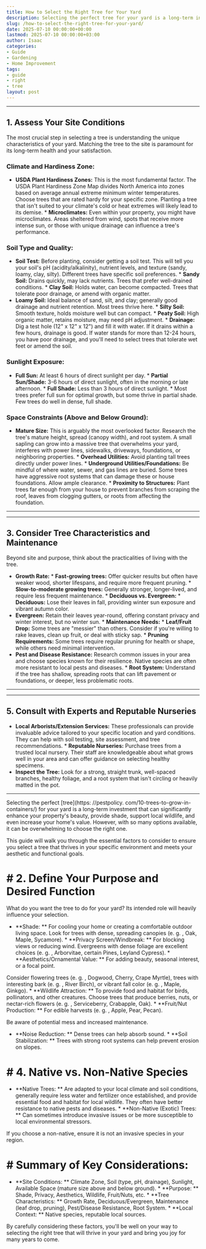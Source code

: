 ```yaml
---
title: How to Select the Right Tree for Your Yard
description: Selecting the perfect tree for your yard is a long-term investment that can significantly enhance your property's beauty, provide shade, support local...
slug: /how-to-select-the-right-tree-for-your-yard/
date: 2025-07-10 00:00:00+00:00
lastmod: 2025-07-10 00:00:00+03:00
author: Isaac
categories:
- Guide
- Gardening
- Home Improvement
tags:
- guide
- right
- tree
layout: post
---
```

---
## 1. Assess Your Site Conditions
The most crucial step in selecting a tree is understanding the unique characteristics of your yard. Matching the tree to the site is paramount for its long-term health and your satisfaction.
### Climate and Hardiness Zone:
* **USDA Plant Hardiness Zones:** This is the most fundamental factor. The USDA Plant Hardiness Zone Map divides North America into zones based on average annual extreme minimum winter temperatures. Choose trees that are rated hardy for your specific zone. Planting a tree that isn't suited to your climate's cold or heat extremes will likely lead to its demise. * **Microclimates:** Even within your property, you might have microclimates.
Areas sheltered from wind, spots that receive more intense sun, or those with unique drainage can influence a tree's performance.
### Soil Type and Quality:
* **Soil Test:** Before planting, consider getting a soil test. This will tell you your soil's pH (acidity/alkalinity), nutrient levels, and texture (sandy, loamy, clay, silty). Different trees have specific soil preferences. * **Sandy Soil:** Drains quickly, may lack nutrients. Trees that prefer well-drained conditions. * **Clay Soil:** Holds water, can become compacted. Trees that tolerate poor drainage, or amend with organic matter.
* **Loamy Soil:** Ideal balance of sand, silt, and clay; generally good drainage and nutrient retention. Most trees thrive here. * **Silty Soil:** Smooth texture, holds moisture well but can compact. * **Peaty Soil:** High organic matter, retains moisture, may need pH adjustment. * **Drainage:** Dig a test hole (12" x 12" x 12") and fill it with water. If it drains within a few hours, drainage is good.
If water stands for more than 12-24 hours, you have poor drainage, and you'll need to select trees that tolerate wet feet or amend the soil.
### Sunlight Exposure:
* **Full Sun:** At least 6 hours of direct sunlight per day. * **Partial Sun/Shade:** 3-6 hours of direct sunlight, often in the morning or late afternoon. * **Full Shade:** Less than 3 hours of direct sunlight. * Most trees prefer full sun for optimal growth, but some thrive in partial shade. Few trees do well in dense, full shade.
### Space Constraints (Above and Below Ground):
* **Mature Size:** This is arguably the most overlooked factor. Research the tree's mature height, spread (canopy width), and root system. A small sapling can grow into a massive tree that overwhelms your yard, interferes with power lines, sidewalks, driveways, foundations, or neighboring properties. * **Overhead Utilities:** Avoid planting tall trees directly under power lines. * **Underground Utilities/Foundations:** Be mindful of where water, sewer, and gas lines are buried.
Some trees have aggressive root systems that can damage these or house foundations. Allow ample clearance. * **Proximity to Structures:** Plant trees far enough from your house to prevent branches from scraping the roof, leaves from clogging gutters, or roots from affecting the foundation.
---
---
## 3. Consider Tree Characteristics and Maintenance
Beyond site and purpose, think about the practicalities of living with the tree.
* **Growth Rate:** * **Fast-growing trees:** Offer quicker results but often have weaker wood, shorter lifespans, and require more frequent pruning. * **Slow-to-moderate growing trees:** Generally stronger, longer-lived, and require less frequent maintenance. * **Deciduous vs. Evergreen:** * **Deciduous:** Lose their leaves in fall, providing winter sun exposure and vibrant autumn color.
* **Evergreen:** Retain their leaves year-round, offering constant privacy and winter interest, but no winter sun. * **Maintenance Needs:** * **Leaf/Fruit Drop:** Some trees are "messier" than others. Consider if you're willing to rake leaves, clean up fruit, or deal with sticky sap. * **Pruning Requirements:** Some trees require regular pruning for health or shape, while others need minimal intervention.
* **Pest and Disease Resistance:** Research common issues in your area and choose species known for their resilience. Native species are often more resistant to local pests and diseases. * **Root System:** Understand if the tree has shallow, spreading roots that can lift pavement or foundations, or deeper, less problematic roots.
---
---
## 5. Consult with Experts and Reputable Nurseries
* **Local Arborists/Extension Services:** These professionals can provide invaluable advice tailored to your specific location and yard conditions. They can help with soil testing, site assessment, and tree recommendations. * **Reputable Nurseries:** Purchase trees from a trusted local nursery. Their staff are knowledgeable about what grows well in your area and can offer guidance on selecting healthy specimens.
* **Inspect the Tree:** Look for a strong, straight trunk, well-spaced branches, healthy foliage, and a root system that isn't circling or heavily matted in the pot.
---

Selecting the perfect [tree](https: //pestpolicy. com/10-trees-to-grow-in-containers/) for your yard is a long-term investment that can significantly enhance your property's beauty, provide shade, support local wildlife, and even increase your home's value. However, with so many options available, it can be overwhelming to choose the right one.

This guide will walk you through the essential factors to consider to ensure you select a tree that thrives in your specific environment and meets your aesthetic and functional goals.

# # 2. Define Your Purpose and Desired Function

What do you want the tree to do for your yard? Its intended role will heavily influence your selection.

* **Shade: ** For cooling your home or creating a comfortable outdoor living space. Look for trees with dense, spreading canopies (e. g. , Oak, Maple, Sycamore). * **Privacy Screen/Windbreak: ** For blocking views or reducing wind. Evergreens with dense foliage are excellent choices (e. g. , Arborvitae, certain Pines, Leyland Cypress). * **Aesthetics/Ornamental Value: ** For adding beauty, seasonal interest, or a focal point.

Consider flowering trees (e. g. , Dogwood, Cherry, Crape Myrtle), trees with interesting bark (e. g. , River Birch), or vibrant fall color (e. g. , Maple, Ginkgo). * **Wildlife Attraction: ** To provide food and habitat for birds, pollinators, and other creatures. Choose trees that produce berries, nuts, or nectar-rich flowers (e. g. , Serviceberry, Crabapple, Oak). * **Fruit/Nut Production: ** For edible harvests (e. g. , Apple, Pear, Pecan).

Be aware of potential mess and increased maintenance.

* **Noise Reduction: ** Dense trees can help absorb sound. * **Soil Stabilization: ** Trees with strong root systems can help prevent erosion on slopes.

# # 4. Native vs. Non-Native Species

* **Native Trees: ** Are adapted to your local climate and soil conditions, generally require less water and fertilizer once established, and provide essential food and habitat for local wildlife. They often have better resistance to native pests and diseases. * **Non-Native (Exotic) Trees: ** Can sometimes introduce invasive issues or be more susceptible to local environmental stressors.

If you choose a non-native, ensure it is not an invasive species in your region.

# # Summary of Key Considerations:

* **Site Conditions: ** Climate Zone, Soil (type, pH, drainage), Sunlight, Available Space (mature size above and below ground). * **Purpose: ** Shade, Privacy, Aesthetics, Wildlife, Fruit/Nuts, etc. * **Tree Characteristics: ** Growth Rate, Deciduous/Evergreen, Maintenance (leaf drop, pruning), Pest/Disease Resistance, Root System. * **Local Context: ** Native species, reputable local sources.

By carefully considering these factors, you'll be well on your way to selecting the right tree that will thrive in your yard and bring you joy for many years to come.
